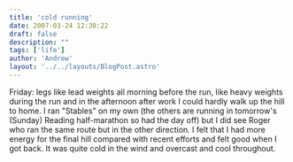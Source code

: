 ```yaml
---
title: 'cold running'
date: 2007-03-24 12:30:22
draft: false
description: ""
tags: ['life']
author: 'Andrew'
layout: '../../layouts/BlogPost.astro'
---
```


Friday: legs like lead weights all morning before the run, like heavy weights during the run and in the afternoon after work I could hardly walk up the hill to home. I ran "Stables" on my own (the others are running in tomorrow's (Sunday) Reading half-marathon so had the day off) but I did see Roger who ran the same route but in the other direction. I felt that I had more energy for the final hill compared with recent efforts and felt good when I got back. It was quite cold in the wind and overcast and cool throughout.
